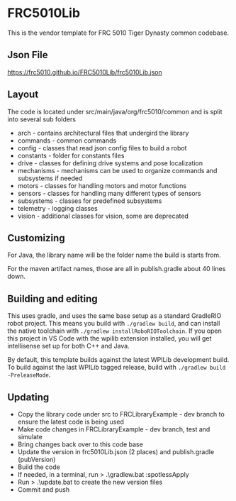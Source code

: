 # FRC5010Lib

This is the vendor template for FRC 5010 Tiger Dynasty common codebase.

## Json File

https://frc5010.github.io/FRC5010Lib/frc5010Lib.json

## Layout

The code is located under src/main/java/org/frc5010/common and is split into several sub folders<br/>
<ul>
    <li>arch - contains architectural files that undergird the library</li>
    <li>commands - common commands</li>
    <li>config - classes that read json config files to build a robot</li>
    <li>constants - folder for constants files</li>
    <li>drive - classes for defining drive systems and pose localization</li>
    <li>mechanisms - mechanisms can be used to organize commands and subsystems if needed</li>
    <li>motors - classes for handling motors and motor functions</li>
    <li>sensors - classes for handling many different types of sensors</li>
    <li>subsystems - classes for predefined subsystems</li>
    <li>telemetry - logging classes</li>
    <li>vision - additional classes for vision, some are deprecated</li>
</ul>

## Customizing
For Java, the library name will be the folder name the build is starts from.

For the maven artifact names, those are all in publish.gradle about 40 lines down.

## Building and editing
This uses gradle, and uses the same base setup as a standard GradleRIO robot project. This means you build with `./gradlew build`, and can install the native toolchain with `./gradlew installRoboRIOToolchain`. If you open this project in VS Code with the wpilib extension installed, you will get intellisense set up for both C++ and Java.

By default, this template builds against the latest WPILib development build. To build against the last WPILib tagged release, build with `./gradlew build -PreleaseMode`.

## Updating
<ul>
<li>Copy the library code under src to FRCLibraryExample - dev branch to ensure the latest code is being used</li>
<li>Make code changes in FRCLibraryExample - dev branch, test and simulate</li>
<li>Bring changes back over to this code base</li>
<li>Update the version in frc5010Lib.json (2 places) and publish.gradle (pubVersion)</li>
<li>Build the code</li>
<li>If needed, in a terminal, run > .\gradlew.bat :spotlessApply</li>
<li>Run > .\update.bat to create the new version files</li>
<li>Commit and push</li>
</ul>
